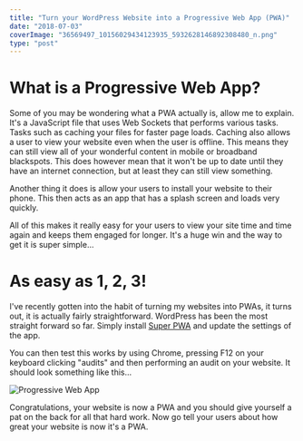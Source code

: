 ```yaml
---
title: "Turn your WordPress Website into a Progressive Web App (PWA)"
date: "2018-07-03"
coverImage: "36569497_10156029434123935_5932628146892308480_n.png"
type: "post"
---
```


# What is a Progressive Web App?

Some of you may be wondering what a PWA actually is, allow me to explain. It's a JavaScript file that uses Web Sockets that performs various tasks. Tasks such as caching your files for faster page loads. Caching also allows a user to view your website even when the user is offline. This means they can still view all of your wonderful content in mobile or broadband blackspots. This does however mean that it won't be up to date until they have an internet connection, but at least they can still view something.

Another thing it does is allow your users to install your website to their phone. This then acts as an app that has a splash screen and loads very quickly.

All of this makes it really easy for your users to view your site time and time again and keeps them engaged for longer. It's a huge win and the way to get it is super simple...

# As easy as 1, 2, 3!

I've recently gotten into the habit of turning my websites into PWAs, it turns out, it is actually fairly straightforward. WordPress has been the most straight forward so far. Simply install [Super PWA](https://superpwa.com/) and update the settings of the app.

You can then test this works by using Chrome, pressing F12 on your keyboard clicking "audits" and then performing an audit on your website. It should look something like this...

![Progressive Web App](/blog/wp-content/uploads/2018/07/pwa-300x150.png)

Congratulations, your website is now a PWA and you should give yourself a pat on the back for all that hard work. Now go tell your users about how great your website is now it's a PWA.
